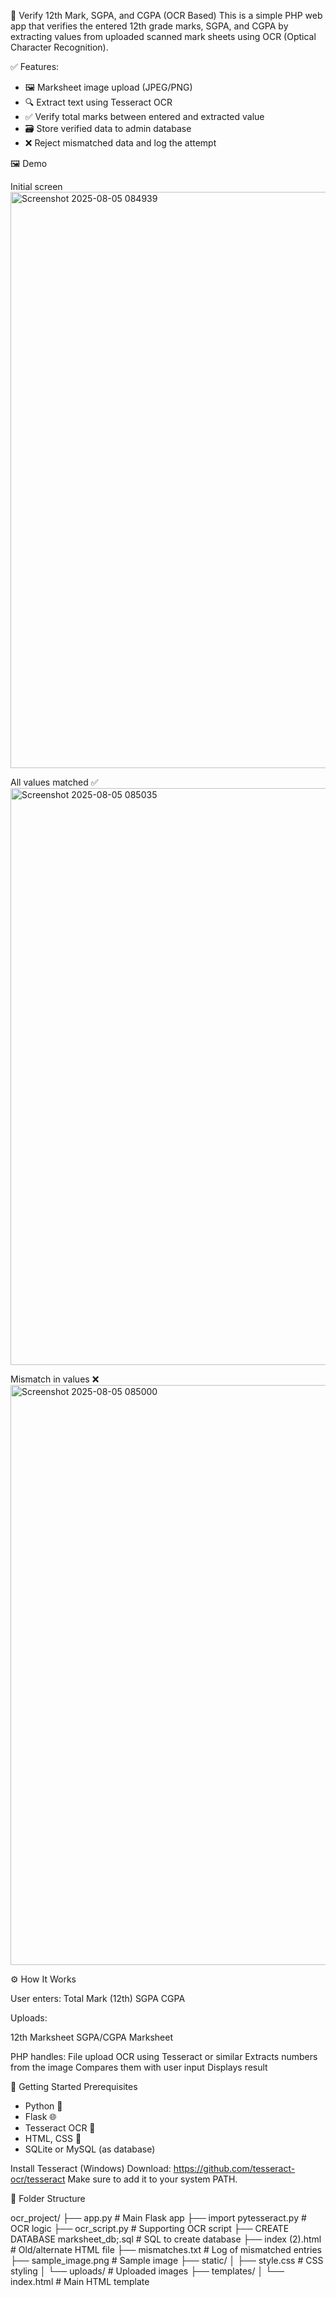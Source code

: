 📄 Verify 12th Mark, SGPA, and CGPA (OCR Based) 
This is a simple PHP web app that verifies the entered 12th grade marks, SGPA, and CGPA by extracting values from uploaded scanned mark sheets using OCR (Optical Character Recognition).

✅ Features:

- 🖼️ Marksheet image upload (JPEG/PNG)
- 🔍 Extract text using Tesseract OCR
- ✅ Verify total marks between entered and extracted value
- 🗃️ Store verified data to admin database
- ❌ Reject mismatched data and log the attempt


🖼️ Demo

Initial screen
<img width="1920" height="922" alt="Screenshot 2025-08-05 084939" src="https://github.com/user-attachments/assets/51b4e639-56a8-4e3c-b103-6013bb61853f" />



All values matched ✅
<img width="1895" height="923" alt="Screenshot 2025-08-05 085035" src="https://github.com/user-attachments/assets/39835031-7dcb-45b7-becc-d764d463472a" />

Mismatch in values ❌
<img width="1893" height="928" alt="Screenshot 2025-08-05 085000" src="https://github.com/user-attachments/assets/53af85e8-35d4-4d1c-8015-0186a288bb2b" />



⚙️ How It Works

User enters:
Total Mark (12th)
SGPA
CGPA

Uploads:

12th Marksheet
SGPA/CGPA Marksheet

PHP handles:
File upload
OCR using Tesseract or similar
Extracts numbers from the image
Compares them with user input
Displays result

🚀 Getting Started
Prerequisites

- Python 🐍
- Flask 🌐
- Tesseract OCR 🔎
- HTML, CSS 🎨
- SQLite or MySQL (as database)

Install Tesseract (Windows)
Download: https://github.com/tesseract-ocr/tesseract
Make sure to add it to your system PATH.



📁 Folder Structure

ocr_project/
├── app.py # Main Flask app
├── import pytesseract.py # OCR logic
├── ocr_script.py # Supporting OCR script
├── CREATE DATABASE marksheet_db;.sql # SQL to create database
├── index (2).html # Old/alternate HTML file
├── mismatches.txt # Log of mismatched entries
├── sample_image.png # Sample image
├── static/
│ ├── style.css # CSS styling
│ └── uploads/ # Uploaded images
├── templates/
│ └── index.html # Main HTML template


